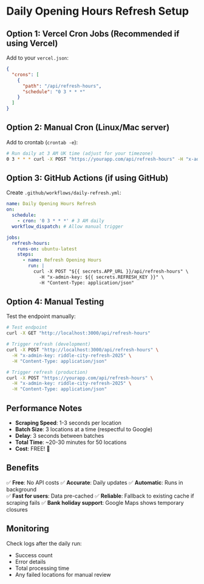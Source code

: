 # Daily Opening Hours Refresh Setup

## Option 1: Vercel Cron Jobs (Recommended if using Vercel)

Add to your `vercel.json`:

```json
{
  "crons": [
    {
      "path": "/api/refresh-hours",
      "schedule": "0 3 * * *"
    }
  ]
}
```

## Option 2: Manual Cron (Linux/Mac server)

Add to crontab (`crontab -e`):

```bash
# Run daily at 3 AM UK time (adjust for your timezone)
0 3 * * * curl -X POST "https://yourapp.com/api/refresh-hours" -H "x-admin-key: riddle-city-refresh-2025"
```

## Option 3: GitHub Actions (if using GitHub)

Create `.github/workflows/daily-refresh.yml`:

```yaml
name: Daily Opening Hours Refresh
on:
  schedule:
    - cron: '0 3 * * *' # 3 AM daily
  workflow_dispatch: # Allow manual trigger

jobs:
  refresh-hours:
    runs-on: ubuntu-latest
    steps:
      - name: Refresh Opening Hours
        run: |
          curl -X POST "${{ secrets.APP_URL }}/api/refresh-hours" \
            -H "x-admin-key: ${{ secrets.REFRESH_KEY }}" \
            -H "Content-Type: application/json"
```

## Option 4: Manual Testing

Test the endpoint manually:

```bash
# Test endpoint
curl -X GET "http://localhost:3000/api/refresh-hours"

# Trigger refresh (development)
curl -X POST "http://localhost:3000/api/refresh-hours" \
  -H "x-admin-key: riddle-city-refresh-2025" \
  -H "Content-Type: application/json"

# Trigger refresh (production)
curl -X POST "https://yourapp.com/api/refresh-hours" \
  -H "x-admin-key: riddle-city-refresh-2025" \
  -H "Content-Type: application/json"
```

## Performance Notes

- **Scraping Speed**: 1-3 seconds per location
- **Batch Size**: 3 locations at a time (respectful to Google)
- **Delay**: 3 seconds between batches
- **Total Time**: ~20-30 minutes for 50 locations
- **Cost**: FREE! 🎉

## Benefits

✅ **Free**: No API costs
✅ **Accurate**: Daily updates
✅ **Automatic**: Runs in background  
✅ **Fast for users**: Data pre-cached
✅ **Reliable**: Fallback to existing cache if scraping fails
✅ **Bank holiday support**: Google Maps shows temporary closures

## Monitoring

Check logs after the daily run:
- Success count
- Error details
- Total processing time
- Any failed locations for manual review
